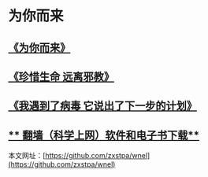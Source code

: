 # 为你而来
## [**《为你而来》**](https://github.com/zxstpa/wnel/blob/master/wnel.md)
## [**《珍惜生命 远离邪教》**](https://github.com/zxstpa/wnel/blob/master/zxsmylxj.md)
## [**《我遇到了病毒 它说出了下一步的计划》**](https://github.com/zxstpa/wnel/blob/master/bdjh.md)
## [** 翻墙（科学上网）软件和电子书下载**](https://github.com/zxstpa/wnel/blob/master/download.md)

本文网址：[https://github.com/zxstpa/wnel](https://github.com/zxstpa/wnel)

